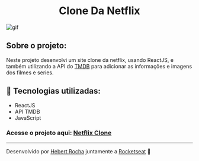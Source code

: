 <h1 align="center">Clone Da Netflix</h1>

<img alt="gif" src="https://github.com/Hebert324/Web.finances/blob/main/gif/web.finance.gif">

## Sobre o projeto:

Neste projeto desenvolvi um site clone da netflix, usando ReactJS, e também utilizando a API do <a href="https://www.themoviedb.org/">TMDB</a> para adicionar as informações e imagens dos filmes e series.

## :rocket: Tecnologias utilizadas:

- ReactJS
- API TMDB
- JavaScript

### Acesse o projeto aqui: <a href="https://netflix-clone-hebert.netlify.app/">Netflix Clone</a>

---

Desenvolvido por [Hebert Rocha](https://www.linkedin.com/in/hebert-rc/) juntamente a [Rocketseat](https://app.rocketseat.com.br/dashboard) :wave: 
